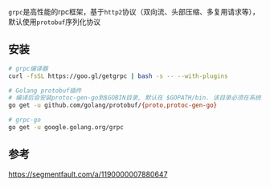 `grpc`是高性能的rpc框架，基于`http2`协议（双向流、头部压缩、多复用请求等），默认使用`protobuf`序列化协议

## 安装
```bash
# grpc编译器
curl -fsSL https://goo.gl/getgrpc | bash -s -- --with-plugins

# Golang protobuf插件
# 编译后会安装protoc-gen-go到$GOBIN目录, 默认在 $GOPATH/bin. 该目录必须在系统的环境变量$PATH中，这样在编译.proto文件时protocol编译器才能找到插件
go get -u github.com/golang/protobuf/{proto,protoc-gen-go}

# grpc-go
go get -u google.golang.org/grpc
```


## 参考
https://segmentfault.com/a/1190000007880647